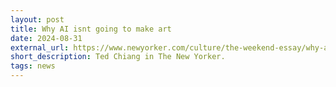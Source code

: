 ```yaml
---
layout: post
title: Why AI isnt going to make art
date: 2024-08-31
external_url: https://www.newyorker.com/culture/the-weekend-essay/why-ai-isnt-going-to-make-art
short_description: Ted Chiang in The New Yorker.
tags: news
---
```

